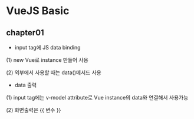 # VueJS Basic

## chapter01

* input tag에 JS data binding

(1) new Vue로 instance 만들어 사용

(2) 외부에서 사용할 때는 data()메서드 사용

* data 출력

(1) input tag에는 v-model attribute로 Vue instance의 data와 연결해서 사용가능

(2) 화면출력은 {{ 변수 }}
